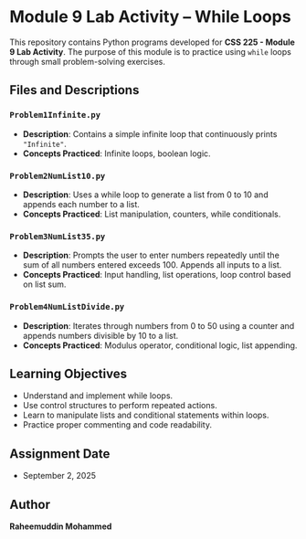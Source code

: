 # Module 9 Lab Activity – While Loops

This repository contains Python programs developed for **CSS 225 - Module 9 Lab Activity**. The purpose of this module is to practice using `while` loops through small problem-solving exercises.

## Files and Descriptions

### `Problem1Infinite.py`
- **Description**: Contains a simple infinite loop that continuously prints `"Infinite"`.
- **Concepts Practiced**: Infinite loops, boolean logic.

### `Problem2NumList10.py`
- **Description**: Uses a while loop to generate a list from 0 to 10 and appends each number to a list.
- **Concepts Practiced**: List manipulation, counters, while conditionals.

### `Problem3NumList35.py`
- **Description**: Prompts the user to enter numbers repeatedly until the sum of all numbers entered exceeds 100. Appends all inputs to a list.
- **Concepts Practiced**: Input handling, list operations, loop control based on list sum.

### `Problem4NumListDivide.py`
- **Description**: Iterates through numbers from 0 to 50 using a counter and appends numbers divisible by 10 to a list.
- **Concepts Practiced**: Modulus operator, conditional logic, list appending.

## Learning Objectives

- Understand and implement while loops.
- Use control structures to perform repeated actions.
- Learn to manipulate lists and conditional statements within loops.
- Practice proper commenting and code readability.

## Assignment Date
- September 2, 2025

## Author
**Raheemuddin Mohammed**
